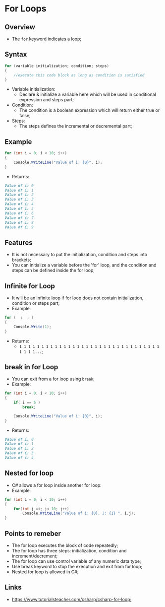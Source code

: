 # For Loops

## Overview

- The `for` keyword indicates a loop;

## Syntax

```c#
for (variable initialization; condition; steps)
{
    //execute this code block as long as condition is satisfied
}
```

- Variable initialization:
  - Declare & initialize a variable here which will be used in conditional expression and steps part;
- Condition:
  - The condition is a boolean expression which will return either true or false;
- Steps:
  - The steps defines the incremental or decremental part;

## Example

```c#
for (int i = 0; i < 10; i++)
{
    Console.WriteLine("Value of i: {0}", i);
}
```

- Returns:

```markdown
Value of i: 0
Value of i: 1
Value of i: 2
Value of i: 3
Value of i: 4
Value of i: 5
Value of i: 6
Value of i: 7
Value of i: 8
Value of i: 9
```

## Features

- It is not necessary to put the initialization, condition and steps into brackets;
- You can initialize a variable before the 'for' loop, and the condition and steps can be defined inside the for loop;

## Infinite for Loop

- It will be an infinite loop if for loop does not contain initialization, condition or steps part;
- Example:

```c#
for (  ;  ; )
{
    Console.Write(1);
}
```

- Returns:
  - `1 1 1 1 1 1 1 1 1 1 1 1 1 1 1 1 1 1 1 1 1 1 1 1 1 1 1 1 1 1 1 1 1 1 1 1...`;

## break in for Loop

- You can exit from a for loop using `break`;
- Example:

```c#
for (int i = 0; i < 10; i++)
{
    if( i == 5 )
        break;

    Console.WriteLine("Value of i: {0}", i);
}
```

- Returns:

```markdown
Value of i: 0
Value of i: 1
Value of i: 2
Value of i: 3
Value of i: 4
```

## Nested for loop

- C# allows a for loop inside another for loop:
- Example:

```c#
for (int i = 0; i < 10; i++)
{
    for(int j =i; j< 10; j++)
        Console.WriteLine("Value of i: {0}, J: {1} ", i,j);
}
```

## Points to remeber

- The for loop executes the block of code repeatedly;
- The for loop has three steps: initialization, condition and increment/decrement;
- The for loop can use control variable of any numeric data type;
- Use break keyword to stop the execution and exit from for loop;
- Nested for loop is allowed in C#;

## Links

- <https://www.tutorialsteacher.com/csharp/csharp-for-loop;>
